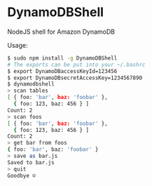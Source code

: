 DynamoDBShell
=============

NodeJS shell for Amazon DynamoDB

Usage:
```bash
$ sudo npm install -g DynamoDBShell
# The exports can be put into your ~/.bashrc
$ export DynamoDBaccessKeyId=123456
$ export DynamoDBsecretAccessKey=1234567890
$ dynamodbshell
> scan tables
[ { foo: 'bar', baz: 'foobar' },
  { foo: 123, baz: 456 } ]
Count: 2
> scan foos
[ { foo: 'bar', baz: 'foobar' },
  { foo: 123, baz: 456 } ]
Count: 2
> get bar from foos
{ foo: 'bar', baz: 'foobar' }
> save as bar.js
Saved to bar.js
> quit
Goodbye ☺
```
